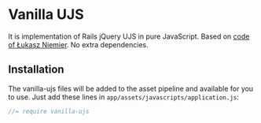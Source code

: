 # Vanilla UJS

It is implementation of Rails jQuery UJS in pure JavaScript. Based on [code of Łukasz Niemier](github.com/hauleth/vanilla-ujs).
No extra dependencies.

## Installation

The vanilla-ujs files will be added to the asset pipeline and available for you to use. Just add these lines in `app/assets/javascripts/application.js`:

```js
//= require vanilla-ujs
```
